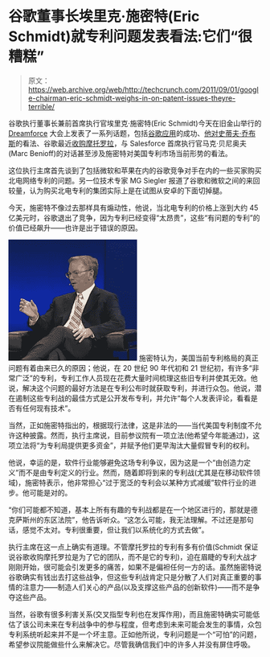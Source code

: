 # 谷歌董事长埃里克·施密特(Eric Schmidt)就专利问题发表看法:它们“很糟糕”

> 原文：<https://web.archive.org/web/http://techcrunch.com/2011/09/01/google-chairman-eric-schmidt-weighs-in-on-patent-issues-theyre-terrible/>

谷歌执行董事长兼前首席执行官埃里克·施密特(Eric Schmidt)今天在旧金山举行的 [Dreamforce](https://web.archive.org/web/20230204231510/https://techcrunch.com/2011/08/31/salesforces-benioff-we-were-born-cloud-now-weve-been-reborn-social/) 大会上发表了一系列话题，包括[谷歌应用](https://web.archive.org/web/20230204231510/https://techcrunch.com/2011/09/01/eric-schmidt-google-apps-has-40m-users-adding-5k-new-companies-per-day/)的成功、[他对史蒂夫·乔布斯](https://web.archive.org/web/20230204231510/https://techcrunch.com/2011/09/01/eric-schmidt-steve-jobs-was-the-best-ceo-in-the-past-50-years/)的看法、谷歌最近[收购摩托罗拉](https://web.archive.org/web/20230204231510/https://techcrunch.com/2011/08/15/breaking-google-buys-motorola-for-12-5-billion/)，与 Salesforce 首席执行官马克·贝尼奥夫(Marc Benioff)的对话甚至涉及施密特对美国专利市场当前形势的看法。

这位执行主席首先谈到了包括微软和苹果在内的谷歌竞争对手在内的一些买家购买北电网络专利的问题。另一位技术专家 MG Siegler 报道了谷歌和微软之间的来回较量，认为购买北电专利的集团实际上是在试图从安卓的下面切掉腿。

今天，施密特不像过去那样具有煽动性，他说，当北电专利的价格上涨到大约 45 亿美元时，谷歌退出了竞争，因为专利已经变得“太昂贵”，这些“有问题的专利”的价值已经飙升——也许是出于错误的原因。

[![](img/251f78bc851660d4cb12c13fcf892590.png "salesforce-1")](https://web.archive.org/web/20230204231510/https://techcrunch.com/wp-content/uploads/2011/09/salesforce-12.png) 施密特认为，美国当前专利格局的真正问题有着由来已久的原因；他说，在 20 世纪 90 年代初和 21 世纪初，有许多“非常广泛”的专利，专利工作人员现在花费大量时间梳理这些旧专利并使其无效。他说，解决这个问题的最好方法是在专利公布时就获取专利，并进行众包。他说，潜在遏制这些专利战的最佳方式是公开发布专利，并允许“每个人发表评论，看看是否有任何现有技术”。

当然，正如施密特指出的，根据现行法律，这是非法的——当代美国专利制度不允许这种披露。然而，执行主席说，目前参议院有一项立法(他希望今年能通过)，这项立法将“为专利局提供更多资金”，并赋予他们更早淘汰大量假冒专利的权利。

他说，幸运的是，软件行业能够避免这场专利争议，因为这是一个“由创造力定义”而不是由专利定义的行业。然而，随着即将到来的专利战(尤其是在移动软件领域)，施密特表示，他非常担心“过于宽泛的专利会以某种方式减缓”软件行业的进步。他可能是对的。

“你们可能都不知道，基本上所有有趣的专利战都是在一个地区进行的，那就是德克萨斯州的东区法院”，他告诉听众。“这怎么可能，我无法理解。不过还是那句话，感觉不太对。专利很重要，但让我们以系统化的方式去做”。

执行主席在这一点上确实有道理。不管摩托罗拉的专利有多有价值(Schmidt 保证说谷歌收购摩托罗拉是为了它的团队，而不是它的专利)，迫在眉睫的专利大战才刚刚开始，很可能会引发更多的痛苦，如果不是偏袒任何一方的话。虽然施密特说谷歌确实有钱出去打这些战争，但这些专利战肯定只是分散了人们对真正重要的事情的注意力——制造人们关心的产品(以及支撑这些产品的创新软件)——而不是争夺这些产品。

当然，谷歌有很多利害关系(交叉指型专利也在发挥作用)，而且施密特确实可能低估了该公司未来在专利战争中的参与程度，但考虑到未来可能会发生的事情，众包专利系统听起来并不是一个坏主意。正如他所说，专利问题是一个“可怕”的问题，希望参议院能做些什么来解决它。尽管我确信我们中的许多人并没有屏住呼吸。